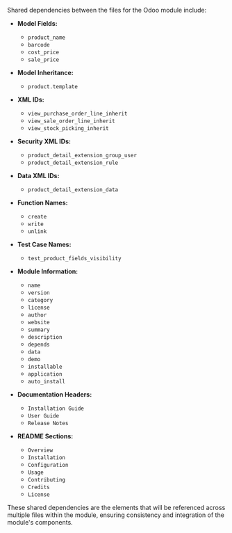 Shared dependencies between the files for the Odoo module include:

- **Model Fields:**
  - `product_name`
  - `barcode`
  - `cost_price`
  - `sale_price`

- **Model Inheritance:**
  - `product.template`

- **XML IDs:**
  - `view_purchase_order_line_inherit`
  - `view_sale_order_line_inherit`
  - `view_stock_picking_inherit`

- **Security XML IDs:**
  - `product_detail_extension_group_user`
  - `product_detail_extension_rule`

- **Data XML IDs:**
  - `product_detail_extension_data`

- **Function Names:**
  - `create`
  - `write`
  - `unlink`

- **Test Case Names:**
  - `test_product_fields_visibility`

- **Module Information:**
  - `name`
  - `version`
  - `category`
  - `license`
  - `author`
  - `website`
  - `summary`
  - `description`
  - `depends`
  - `data`
  - `demo`
  - `installable`
  - `application`
  - `auto_install`

- **Documentation Headers:**
  - `Installation Guide`
  - `User Guide`
  - `Release Notes`

- **README Sections:**
  - `Overview`
  - `Installation`
  - `Configuration`
  - `Usage`
  - `Contributing`
  - `Credits`
  - `License`

These shared dependencies are the elements that will be referenced across multiple files within the module, ensuring consistency and integration of the module's components.